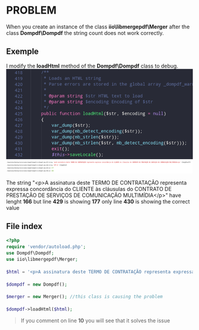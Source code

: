 # PROBLEM

When you create an instance of the class **iio\libmergepdf\Merger** after the class **Dompdf\Dompdf** the string count does not work correctly.

## Exemple
I modify the **loadHtml** method of the **Dompdf\Dompdf** class to debug.
![IMAGE1](https://raw.githubusercontent.com/dbemfica/dompdf-issue-2208/master/image1.png)
![IMAGE2](https://raw.githubusercontent.com/dbemfica/dompdf-issue-2208/master/image2.png)

The string "&lt;p>A assinatura deste TERMO DE CONTRATAÇÃO representa expressa concordância do CLIENTE às cláusulas do CONTRATO DE PRESTAÇÃO DE SERVIÇOS DE COMUNICAÇÃO MULTIMÍDIA&lt;/p>" have lenght **166** but line **429** is showing **177** only line **430** is showing the correct value


## File index
```php
<?php
require 'vendor/autoload.php';
use Dompdf\Dompdf;
use iio\libmergepdf\Merger;

$html = '<p>A assinatura deste TERMO DE CONTRATAÇÃO representa expressa concordância do CLIENTE às cláusulas do CONTRATO DE PRESTAÇÃO DE SERVIÇOS DE COMUNICAÇÃO MULTIMÍDIA</p>';

$dompdf = new Dompdf();

$merger = new Merger(); //this class is causing the problem

$dompdf->loadHtml($html);
```
 > If you comment on line **10** you will see that it solves the issue